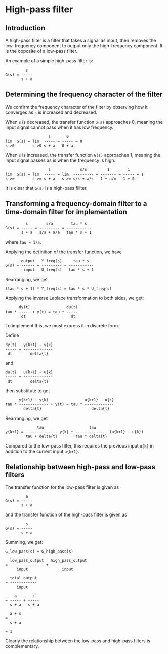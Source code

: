 # High-pass filter

## Introduction

A high-pass filter is a filter that takes a signal as input, then removes the low-frequency component to output
only the high-frequency component. It is the opposite of a low-pass filter.

An example of a simple high-pass filter is: 
```
         s
G(s) = -----  
       s + a    
```

## Determining the frequency character of the filter

We confirm the frequency character of the filter by observing how it converges as `s` is increased and decreased.

When `s` is decreased, the transfer function `G(s)` approaches 0, 
meaning the input signal cannot pass when it has low frequency.
```
                   s       0
lim  G(s) = lim  ----- = ----- = 0
s->0        s->0 s + a   0 + a
```


When `s` is increased, the transfer function `G(s)` approaches 1,
meaning the input signal passes as is when the frequency is high.
```
                   s             s/s         1        1
lim  G(s) = lim  ----- = lim  --------- = ------- = ----- = 1
s->∞        s->∞ s + a   s->∞ s/s + a/s   1 + a/∞   1 + 0 
```

It is clear that `G(s)` is a high-pass fillter.

## Transforming a frequency-domain filter to a time-domain filter for implementation

```
         s        s/a        tau * s
G(s) = ----- = --------- = -----------
       s + a   s/a + a/a   tau * s + 1
```
where `tau = 1/a`.

Applying the definition of the transfer function, we have
```
       output   Y_freq(s)     tau * s
G(s) = ------ = --------- = -----------
        input   U_freq(s)   tau * s + 1
```
Rearranging, we get
```
(tau * s + 1) * Y_freq(s) = tau * s * U_freq(s)
```
Applying the inverse Laplace transformation to both sides, we get:
```
      dy(t)                du(t)
tau * ----- + y(t) = tau * -----
       dt                    dt
```
To implement this, we must express it in discrete form. 

Define
```
dy(t)   y{k+1} - y{k}
----- = -------------
 dt        delta{t}
```
and
```
du(t)   u{k+1} - u{k}
----- = -------------
 dt        delta{t}
```
then substitute to get
```
      y{k+1} - y{k}                u{k+1} - u{k}
tau * ------------- + y(t) = tau * -------------
        delta{t}                      delta{t}
```
Rearranging, we get
```
              tau                    tau
y{k+1} = -------------- y{k} + -------------- (u{k+1} - u{k})
         tau + delta{t}        tau * delta{t}
```
Compared to the low-pass filter, this requires the previous input `u{k}` in addition
to the current input `u{k+1}`.

## Relationship between high-pass and low-pass filters

The transfer function for the low-pass filter is given as
```
         a
G(s) = -----
       s + a
```
and the transfer function of the high-pass filter is given as
```
         s
G(s) = -----
       s + a
```
Summing, we get:
```
G_low_pass(s) + G_high_pass(s) 

  low_pass_output   high_pass_output
= --------------- + ----------------
     input               input
     
  total_output  
= ------------
     input

    a       s
= ----- + -----
  s + a   s + a

  a + s
= -----
  s + a
  
= 1  
```
Clearly the relationship between the low-pass and high-pass filters is complementary.

